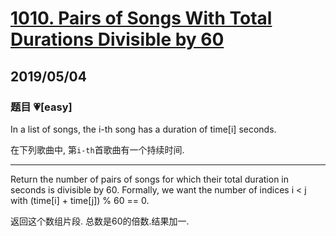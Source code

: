 # [1010. Pairs of Songs With Total Durations Divisible by 60](https://leetcode.com/problems/pairs-of-songs-with-total-durations-divisible-by-60/)

## 2019/05/04

### 题目 💗[easy]

In a list of songs, the i-th song has a duration of time[i] seconds.

在下列歌曲中, 第`i-th`首歌曲有一个持续时间.

---

Return the number of pairs of songs for which their total duration in seconds is divisible by 60. Formally, we want the number of indices i < j with (time[i] + time[j]) % 60 == 0.

返回这个数组片段. 总数是60的倍数.结果加一.
